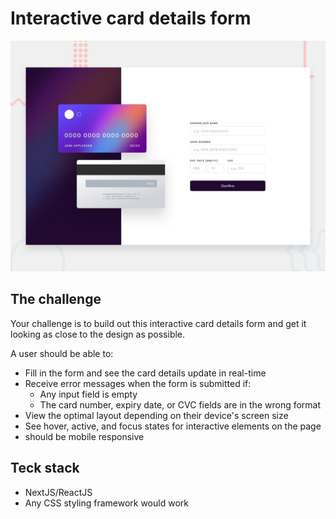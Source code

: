
# Interactive card details form

![Design preview for the Interactive card details form coding challenge](./design/desktop-preview.jpg)


## The challenge

Your challenge is to build out this interactive card details form and get it looking as close to the design as possible.

A user should be able to: 

- Fill in the form and see the card details update in real-time
- Receive error messages when the form is submitted if:
  - Any input field is empty
  - The card number, expiry date, or CVC fields are in the wrong format
- View the optimal layout depending on their device's screen size
- See hover, active, and focus states for interactive elements on the page
- should be mobile responsive


## Teck stack
- NextJS/ReactJS
- Any CSS styling framework would work
